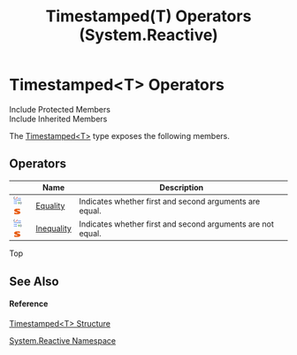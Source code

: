 ﻿---
title: Timestamped(T) Operators (System.Reactive)
TOCTitle: Timestamped(T) Operators
ms:assetid: f4327625-6731-b013-6cfc-7b34f9dd611a
ms:mtpsurl: https://msdn.microsoft.com/en-us/library/Hh244253(v=VS.103)
ms:contentKeyID: 36069887
ms.date: 06/28/2011
mtps_version: v=VS.103
---

# Timestamped\<T\> Operators

Include Protected Members  
Include Inherited Members  

The [Timestamped\<T\>](hh228977\(v=vs.103\).md) type exposes the following members.

## Operators

<table>
<thead>
<tr class="header">
<th> </th>
<th>Name</th>
<th>Description</th>
</tr>
</thead>
<tbody>
<tr class="odd">
<td><img src="images\Hh229204.puboperator(en-us,VS.103).gif" title="Public operator" alt="Public operator" /><img src="images\Hh244319.static(en-us,VS.103).gif" title="Static member" alt="Static member" /></td>
<td><a href="https://msdn.microsoft.com/en-us/library/m:system.reactive.timestamped%601.op_equality(system.reactive.timestamped%7b%600%7d%2csystem.reactive.timestamped%7b%600%7d)(v=VS.103)">Equality</a></td>
<td>Indicates whether first and second arguments are equal.</td>
</tr>
<tr class="even">
<td><img src="images\Hh229204.puboperator(en-us,VS.103).gif" title="Public operator" alt="Public operator" /><img src="images\Hh244319.static(en-us,VS.103).gif" title="Static member" alt="Static member" /></td>
<td><a href="https://msdn.microsoft.com/en-us/library/m:system.reactive.timestamped%601.op_inequality(system.reactive.timestamped%7b%600%7d%2csystem.reactive.timestamped%7b%600%7d)(v=VS.103)">Inequality</a></td>
<td>Indicates whether first and second arguments are not equal.</td>
</tr>
</tbody>
</table>

Top

## See Also

#### Reference

[Timestamped\<T\> Structure](hh228977\(v=vs.103\).md)

[System.Reactive Namespace](hh229356\(v=vs.103\).md)

